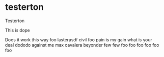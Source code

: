 # testerton
Testerton

This is dope

Does it work this way
foo
lasterasdf
civil
foo
pain is my gain
what is your deal
dododo
against me
max cavalera
beyonder
few
few
foo
foo
foo
foo
foo
foo
